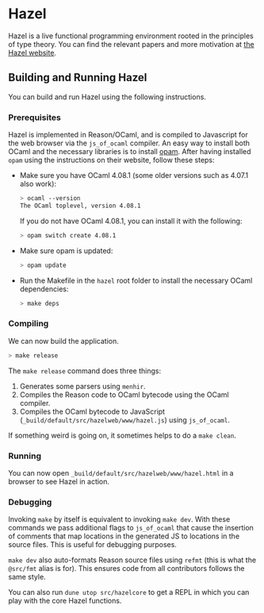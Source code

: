 # Hazel

Hazel is a live functional programming environment rooted in the
principles of type theory. You can find the relevant papers and more
motivation at [the Hazel website](http://hazel.org/).

## Building and Running Hazel

You can build and run Hazel using the following instructions.

### Prerequisites

Hazel is implemented in Reason/OCaml, and is compiled to Javascript for
the web browser via the `js_of_ocaml` compiler. An easy way to install
both OCaml and the necessary libraries is to install
[opam](https://opam.ocaml.org/). After having installed `opam` using
the instructions on their website, follow these steps:

  - Make sure you have OCaml 4.08.1 (some older versions such as
    4.07.1 also work):

    ```sh
    > ocaml --version
    The OCaml toplevel, version 4.08.1
    ```

    If you do not have OCaml 4.08.1, you can install it with the
    following: 

    ```sh
    > opam switch create 4.08.1
    ```

  - Make sure opam is updated:

    ```sh
    > opam update
    ```

  - Run the Makefile in the `hazel` root folder to install the
    necessary OCaml dependencies:

    ```sh
    > make deps
    ```

### Compiling

We can now build the application.

```sh
> make release
```

The `make release` command does three things:

1. Generates some parsers using `menhir`.
2. Compiles the Reason code to OCaml bytecode using the OCaml compiler.
3. Compiles the OCaml bytecode to JavaScript
   (`_build/default/src/hazelweb/www/hazel.js`) using `js_of_ocaml`.

If something weird is going on, it sometimes helps to do a `make
clean`.

### Running

You can now open `_build/default/src/hazelweb/www/hazel.html` in a
browser to see Hazel in action.

### Debugging

Invoking `make` by itself is equivalent to invoking `make dev`. With
these commands we pass additional flags to `js_of_ocaml` that cause
the insertion of comments that map locations in the generated JS to
locations in the source files. This is useful for debugging purposes.

`make dev` also auto-formats Reason source files using `refmt` (this
is what the `@src/fmt` alias is for). This ensures code from all
contributors follows the same style.

You can also run `dune utop src/hazelcore` to get a REPL in which you
can play with the core Hazel functions.
